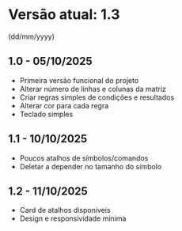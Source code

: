 # Versão atual: 1.3

(dd/mm/yyyy)

## 1.0 - 05/10/2025
- Primeira versão funcional do projeto
- Alterar número de linhas e colunas da matriz
- Criar regras simples de condições e resultados
- Alterar cor para cada regra
- Teclado simples

## 1.1 - 10/10/2025
- Poucos atalhos de símbolos/comandos
- Deletar a depender no tamanho do símbolo

## 1.2 - 11/10/2025
- Card de atalhos disponíveis
- Design e responsividade mínima 